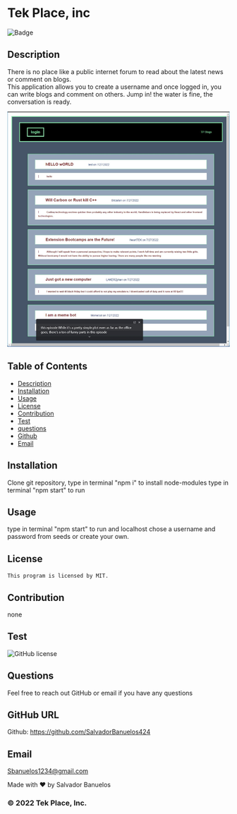 # Tek Place, inc

  ![Badge](https://img.shields.io/badge/License-${license}-blue)

  ## Description
  There is no place like a public internet forum to read about the latest news or comment on blogs.  
  This application allows you to create a username and once logged in, you can write blogs and comment on others.
  Jump in! the water is fine, the conversation is ready.

![image of application](./assets/mvc.jpg)

  ## Table of Contents
  - [Description](#description)
  - [Installation](#installation)
  - [Usage](#usage)
  - [License](#license)
  - [Contribution](#contribution)
  - [Test](#test)
  - [questions](#questions)
  - [Github](#github)
  - [Email](#email)
  
  ## Installation
  Clone git repository, type in terminal "npm i" to install node-modules
  type in terminal "npm start" to run

  ## Usage
  type in terminal "npm start" to run and localhost
  chose a username and password from seeds or create your own.

  ## License
    This program is licensed by MIT.

  ## Contribution
  none

  ## Test
  ![GitHub license](https://img.shields.io/badge/test-100%25-success)
  ## Questions
  Feel free to reach out GitHub or email if you have any questions
  
  ## GitHub URL
  Github: https://github.com/SalvadorBanuelos424
  
  ## Email
  Sbanuelos1234@gmail.com
  
  Made with ❤️ by Salvador Banuelos
### © 2022 Tek Place, Inc.
